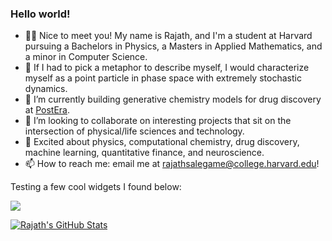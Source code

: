 ### Hello world!

- 👋🏾 Nice to meet you! My name is Rajath, and I'm a student at Harvard pursuing a Bachelors in Physics, a Masters in Applied Mathematics, and a minor in Computer Science.
- 🤔 If I had to pick a metaphor to describe myself, I would characterize myself as a point particle in phase space with extremely stochastic dynamics.
- 🔭 I’m currently building generative chemistry models for drug discovery at [PostEra](https://postera.ai/).
- 👯 I’m looking to collaborate on interesting projects that sit on the intersection of physical/life sciences and technology. 
- 💬 Excited about physics, computational chemistry, drug discovery, machine learning, quantitative finance, and neuroscience.
- 📫 How to reach me: email me at rajathsalegame@college.harvard.edu! 

Testing a few cool widgets I found below: 

![](https://komarev.com/ghpvc/?username=rajathsalegame)

[![Rajath's GitHub Stats](https://github-readme-stats.vercel.app/api?username=rajathsalegame&count_private=True&show_icons=true&include_all_commits)](https://github.com/anuraghazra/github-readme-stats)

